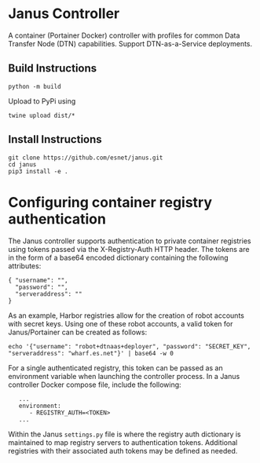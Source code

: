 # Janus Controller

A container (Portainer Docker) controller with profiles for common Data Transfer
Node (DTN) capabilities. Support DTN-as-a-Service deployments.

## Build Instructions
```
python -m build
```
Upload to PyPi using
```
twine upload dist/*
```

## Install Instructions
```
git clone https://github.com/esnet/janus.git
cd janus
pip3 install -e .
```

# Configuring container registry authentication

The Janus controller supports authentication to private container
registries using tokens passed via the X-Registry-Auth HTTP
header. The tokens are in the form of a base64 encoded dictionary
containing the following attributes:

```
{ "username": "",
  "password": "",
  "serveraddress": ""
}
```

As an example, Harbor registries allow for the creation of robot
accounts with secret keys. Using one of these robot accounts, a valid
token for Janus/Portainer can be created as follows:

```
echo '{"username": "robot+dtnaas+deployer", "password": "SECRET_KEY", "serveraddress": "wharf.es.net"}' | base64 -w 0
```

For a single authenticated registry, this token can be passed as an
environment variable when launching the controller process. In a Janus
controller Docker compose file, include the following:

```
   ...
   environment:
      - REGISTRY_AUTH=<TOKEN>
   ...
```

Within the Janus `settings.py` file is where the registry auth
dictionary is maintained to map registry servers to authentication
tokens. Additional registries with their associated auth tokens may be
defined as needed.

